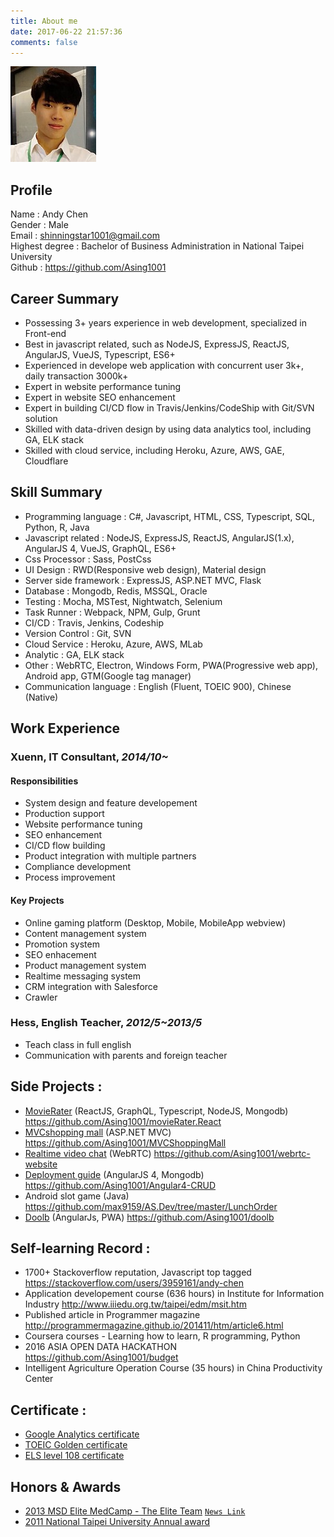 ```yaml
---
title: About me
date: 2017-06-22 21:57:36
comments: false
---
```

![](/uploads/avatar3.jpg)
## Profile
Name : Andy Chen  
Gender : Male  
Email : shinningstar1001@gmail.com  
Highest degree : Bachelor of Business Administration in National Taipei University  
Github : https://github.com/Asing1001

## Career Summary
* Possessing 3+ years experience in web development, specialized in Front-end
* Best in javascript related, such as NodeJS, ExpressJS, ReactJS, AngularJS, VueJS, Typescript, ES6+
* Experienced in develope web application with concurrent user 3k+, daily transaction 3000k+
* Expert in website performance tuning
* Expert in website SEO enhancement
* Expert in building CI/CD flow in Travis/Jenkins/CodeShip with Git/SVN solution
* Skilled with data-driven design by using data analytics tool, including GA, ELK stack
* Skilled with cloud service, including Heroku, Azure, AWS, GAE, Cloudflare

## Skill Summary
* Programming language : C#, Javascript, HTML, CSS, Typescript, SQL, Python, R, Java
* Javascript related : NodeJS, ExpressJS, ReactJS, AngularJS(1.x), AngularJS 4, VueJS, GraphQL, ES6+
* Css Processor : Sass, PostCss
* UI Design : RWD(Responsive web design), Material design
* Server side framework : ExpressJS, ASP.NET MVC, Flask
* Database : Mongodb, Redis, MSSQL, Oracle
* Testing : Mocha, MSTest, Nightwatch, Selenium
* Task Runner : Webpack, NPM, Gulp, Grunt
* CI/CD : Travis, Jenkins, Codeship
* Version Control : Git, SVN
* Cloud Service : Heroku, Azure, AWS, MLab
* Analytic : GA, ELK stack
* Other : WebRTC, Electron, Windows Form, PWA(Progressive web app), Android app, GTM(Google tag manager)
* Communication language : English (Fluent, TOEIC 900), Chinese (Native)

## Work Experience
### Xuenn, IT Consultant, *2014/10~*
#### Responsibilities
* System design and feature developement
* Production support
* Website performance tuning
* SEO enhancement
* CI/CD flow building
* Product integration with multiple partners
* Compliance development
* Process improvement

#### Key Projects
* Online gaming platform (Desktop, Mobile, MobileApp webview)
* Content management system
* Promotion system
* SEO enhacement
* Product management system
* Realtime messaging system
* CRM integration with Salesforce
* Crawler

### Hess, English Teacher, *2012/5~2013/5*
* Teach class in full english
* Communication with parents and foreign teacher

## Side Projects :
* [MovieRater](https://www.mvrater.com/) (ReactJS, GraphQL, Typescript, NodeJS, Mongodb) https://github.com/Asing1001/movieRater.React
* [MVCshopping mall](http://wecarestore.azurewebsites.net/) (ASP.NET MVC) https://github.com/Asing1001/MVCShoppingMall
* [Realtime video chat](https://webrtc-realtime-videochat.herokuapp.com/) (WebRTC) https://github.com/Asing1001/webrtc-website
* [Deployment guide](https://ng-crud.herokuapp.com) (AngularJS 4, Mongodb) https://github.com/Asing1001/Angular4-CRUD
* Android slot game (Java) https://github.com/max9159/AS.Dev/tree/master/LunchOrder
* [Doolb](https://www.paddingleft.com/doolb/) (AngularJs, PWA) https://github.com/Asing1001/doolb

## Self-learning Record :
* 1700+ Stackoverflow reputation, Javascript top tagged https://stackoverflow.com/users/3959161/andy-chen
* Application developement course (636 hours) in Institute for Information Industry http://www.iiiedu.org.tw/taipei/edm/msit.htm 
* Published article in Programmer magazine http://programmermagazine.github.io/201411/htm/article6.html
* Coursera courses - Learning how to learn, R programming, Python
* 2016 ASIA OPEN DATA HACKATHON https://github.com/Asing1001/budget
* Intelligent Agriculture Operation Course (35 hours) in China Productivity Center

## Certificate :
* [Google Analytics certificate](https://www.google.com/partners/?hl=zh-TW#i_profile;idtf=100241582365266596912)
* [TOEIC Golden certificate](https://goo.gl/photos/gGjX7pcqvkGqMoZB8)
* [ELS level 108 certificate](https://goo.gl/photos/ySSQeWEmLBwUvHzt6)

## Honors & Awards
* [2013 MSD Elite MedCamp - The Elite Team](https://goo.gl/photos/kSca7Xf9csrJ2bsd8) [`News Link`](http://bit.ly/1B7iH4H)
* [2011 National Taipei University Annual award](https://goo.gl/photos/QtC9zUMR6qgHiVME7)
